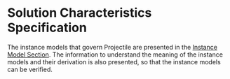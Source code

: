 # Solution Characteristics Specification

The instance models that govern Projectile are presented in the [Instance Model Section](./instance-models.md). The information to understand the meaning of the instance models and their derivation is also presented, so that the instance models can be verified.